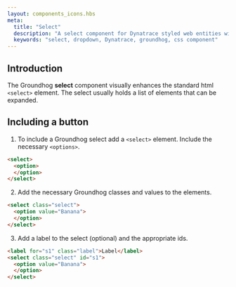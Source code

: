 ```yaml
---
layout: components_icons.hbs
meta:
  title: "Select"
  description: "A select component for Dynatrace styled web entities with css and markup examples."
  keywords: "select, dropdown, Dynatrace, groundhog, css component"
---
```



## Introduction
The Groundhog **select** component visually enhances the standard html `<select>` element. The select usually holds a list of elements that can be expanded.


## Including a button
1. To include a Groundhog select add a `<select>` element. Include the necessary `<options>`.
```html
<select>
  <option>
  </option>
</select>
```
2. Add the necessary Groundhog classes and values to the elements.
```html
<select class="select">
  <option value="Banana">
  </option>
</select>
```
3. Add a label to the select (optional) and the appropriate ids.
```html
<label for="s1" class="label">Label</label>
<select class="select" id="s1">
  <option value="Banana">
  </option>
</select>
```
